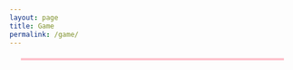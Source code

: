 ```yaml
---
layout: page
title: Game
permalink: /game/
---
```


<div id="game-container">
  <canvas id="gameCanvas" width="400" height="400"></canvas>
</div>

<script>
  // Basic Cross-the-Road Game Code
  const canvas = document.getElementById("gameCanvas");
  const ctx = canvas.getContext("2d");

  // Game variables
  let player = { x: 180, y: 360, size: 20 };
  let obstacles = [];
  let gameRunning = true;

  // Draw player
  function drawPlayer() {
    ctx.fillStyle = "pink"; // Girly pink theme
    ctx.fillRect(player.x, player.y, player.size, player.size);
  }

  // Draw obstacles
  function drawObstacles() {
    ctx.fillStyle = "red";
    obstacles.forEach((obs) => {
      ctx.fillRect(obs.x, obs.y, obs.width, obs.height);
      obs.y += 2; // Move down
      if (obs.y > 400) obs.y = -20; // Reset when offscreen
    });
  }

  // Move player
  document.addEventListener("keydown", (e) => {
    if (!gameRunning) return;
    if (e.key === "ArrowLeft" && player.x > 0) player.x -= 20;
    if (e.key === "ArrowRight" && player.x < 380) player.x += 20;
    if (e.key === "ArrowUp" && player.y > 0) player.y -= 20;
    if (e.key === "ArrowDown" && player.y < 380) player.y += 20;
  });

  // Initialize obstacles
  for (let i = 0; i < 5; i++) {
    obstacles.push({ x: Math.random() * 380, y: -i * 100, width: 20, height: 20 });
  }

  // Game loop
  function gameLoop() {
    if (!gameRunning) return;
    ctx.clearRect(0, 0, canvas.width, canvas.height);
    drawPlayer();
    drawObstacles();
    checkCollision();
    requestAnimationFrame(gameLoop);
  }

  // Collision detection
  function checkCollision() {
    obstacles.forEach((obs) => {
      if (
        player.x < obs.x + obs.width &&
        player.x + player.size > obs.x &&
        player.y < obs.y + obs.height &&
        player.y + player.size > obs.y
      ) {
        alert("Game Over!");
        gameRunning = false;
      }
    });
  }

  gameLoop();
</script>

<style>
  #game-container {
    display: flex;
    justify-content: center;
    align-items: center;
    margin: 20px;
    border: 2px solid pink;
    background-color: #f9f0ff;
  }
  canvas {
    background-color: #dff8ff;
  }
</style>
